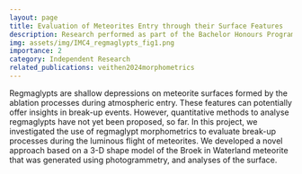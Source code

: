 ```yaml
---
layout: page
title: Evaluation of Meteorites Entry through their Surface Features
description: Research performed as part of the Bachelor Honours Programme of the TU Delft.
img: assets/img/IMC4_regmaglypts_fig1.png
importance: 2
category: Independent Research
related_publications: veithen2024morphometrics
---
```


Regmaglypts are shallow depressions on meteorite surfaces formed by the ablation processes during atmospheric entry. These features can potentially offer insights in break-up events. However, quantitative methods to analyse regmaglypts have not yet been proposed, so far. In this project, we investigated the use of regmaglypt morphometrics to evaluate break-up processes during the luminous flight of meteorites. We developed a novel approach based on a 3-D shape model of the Broek in Waterland meteorite that was generated using photogrammetry, and analyses of the surface.
